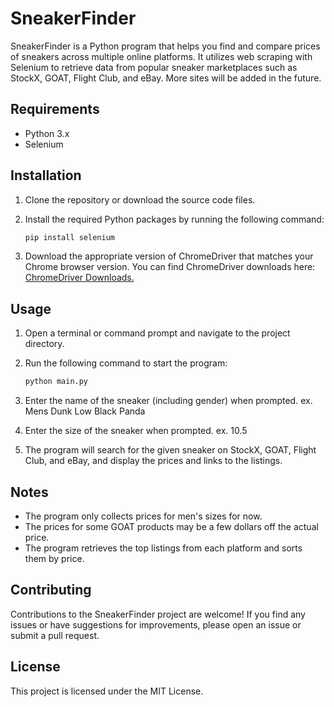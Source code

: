 # SneakerFinder

SneakerFinder is a Python program that helps you find and compare prices of sneakers across multiple online platforms. It utilizes web scraping with Selenium to retrieve data from popular sneaker marketplaces such as StockX, GOAT, Flight Club, and eBay. More sites will be added in the future.

## Requirements

- Python 3.x
- Selenium

## Installation

1. Clone the repository or download the source code files.
2. Install the required Python packages by running the following command:

   ```bash
   pip install selenium
3. Download the appropriate version of ChromeDriver that matches your Chrome browser version. You can find ChromeDriver downloads here: [ChromeDriver Downloads.](https://sites.google.com/chromium.org/driver/)

## Usage

1. Open a terminal or command prompt and navigate to the project directory.
2. Run the following command to start the program:

   ```bash
   python main.py
3. Enter the name of the sneaker (including gender) when prompted. ex. Mens Dunk Low Black Panda
4. Enter the size of the sneaker when prompted. ex. 10.5
5. The program will search for the given sneaker on StockX, GOAT, Flight Club, and eBay, and display the prices and links to the listings.

## Notes

- The program only collects prices for men's sizes for now.
- The prices for some GOAT products may be a few dollars off the actual price.
- The program retrieves the top listings from each platform and sorts them by price.

## Contributing
Contributions to the SneakerFinder project are welcome! If you find any issues or have suggestions for improvements, please open an issue or submit a pull request.

## License
This project is licensed under the MIT License.
